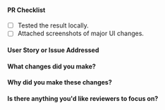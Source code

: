 #### PR Checklist

- [ ] Tested the result locally.
- [ ] Attached screenshots of major UI changes.

#### User Story or Issue Addressed

<!-- link to the user story or add the issue id eg. `closes/fixes #XXX` -->

#### What changes did you make?

<!-- give a summary -->

#### Why did you make these changes?

<!-- explain your design decisions, briefly -->

#### Is there anything you'd like reviewers to focus on?

<!-- optional, but anything important for other teammates to examine -->
